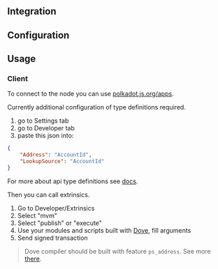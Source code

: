 ## Integration

<!-- TODO -->


## Configuration

<!-- TODO -->


## Usage

### Client

To connect to the node you can use [polkadot.js.org/apps](https://polkadot.js.org/apps/?rpc=ws%3A%2F%2F127.0.0.1%3A9944#).

Currently additional configuration of type definitions required.
1. go to Settings tab
1. go to Developer tab
1. paste this json into:
```json
{
    "Address": "AccountId",
    "LookupSource": "AccountId"
}
```
For more about api type definitions see [docs](https://polkadot.js.org/docs/api/start/types.extend#user-defined-enum).


Then you can call extrinsics.
1. Go to Developer/Extrinsics
1. Select "mvm"
1. Select "publish" or "execute"
1. Use your modules and scripts built with [Dove][], fill arguments
1. Send signed transaction

> Dove compiler should be built with feature `ps_address`. See more [there][Dove].

[Dove]: https://github.com/dfinance/move-tools
